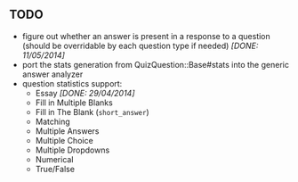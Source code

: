 ## TODO

  - figure out whether an answer is present in a response to a question (should be overridable by each question type if needed) _[DONE: 11/05/2014]_
  - port the stats generation from QuizQuestion::Base#stats into the generic answer analyzer
  - question statistics support:
    + Essay _[DONE: 29/04/2014]_
    + Fill in Multiple Blanks
    + Fill in The Blank (`short_answer`)
    + Matching
    + Multiple Answers
    + Multiple Choice
    + Multiple Dropdowns
    + Numerical
    + True/False
